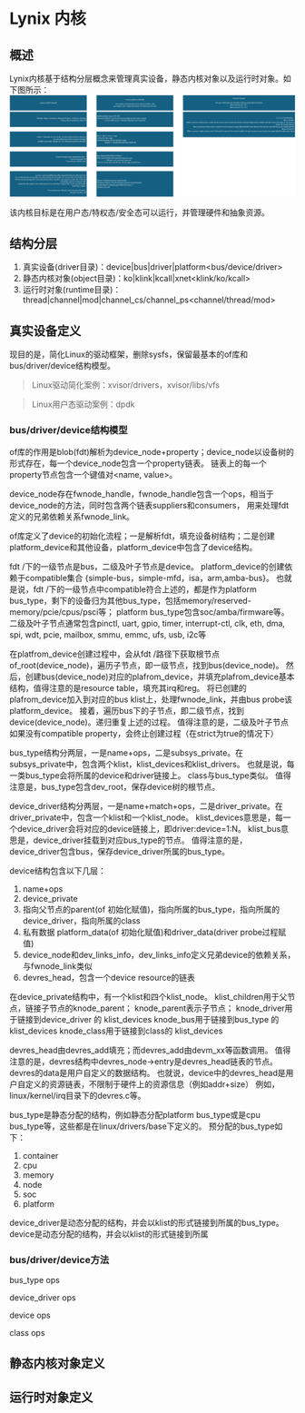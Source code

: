 # Lynix 内核

## 概述

Lynix内核基于结构分层概念来管理真实设备，静态内核对象以及运行时对象。如下图所示：
![](doc/lynix-framework.png)

该内核目标是在用户态/特权态/安全态可以运行，并管理硬件和抽象资源。

## 结构分层

1. 真实设备(driver目录)：device|bus|driver|platform<bus/device/driver>
2. 静态内核对象(object目录)：ko|klink|kcall|xnet<klink/ko/kcall>
3. 运行时对象(runtime目录)：thread|channel|mod|channel_cs/channel_ps<channel/thread/mod>

## 真实设备定义

现目的是，简化Linux的驱动框架，删除sysfs，保留最基本的of库和bus/driver/device结构模型。

> Linux驱动简化案例：xvisor/drivers，xvisor/libs/vfs

> Linux用户态驱动案例：dpdk

### bus/driver/device结构模型

of库的作用是blob(fdt)解析为device_node+property；device_node以设备树的形式存在，每一个device_node包含一个property链表。
链表上的每一个property节点包含一个键值对<name, value>。

device_node存在fwnode_handle，fwnode_handle包含一个ops，相当于device_node的方法，同时包含两个链表suppliers和consumers，
用来处理fdt定义的兄弟依赖关系fwnode_link。

of库定义了device的初始化流程；一是解析fdt，填充设备树结构；二是创建platform_device和其他设备，platform_device中包含了device结构。

fdt /下的一级节点是bus，二级及叶子节点是device。
platform_device的创建依赖于compatible集合 {simple-bus，simple-mfd，isa，arm,amba-bus}。
也就是说，fdt /下的一级节点中compatible符合上述的，都是作为platform bus_type，剩下的设备归为其他bus_type，包括memory/reserved-memory/pcie/cpus/psci等；
platform bus_type包含soc/amba/firmware等。
二级及叶子节点通常包含pinctl, uart, gpio, timer, interrupt-ctl, clk, eth, dma, spi, wdt, pcie, mailbox, smmu, emmc, ufs, usb, i2c等

在platfrom_device创建过程中，会从fdt /路径下获取根节点of_root(device_node)，遍历子节点，即一级节点，找到bus(device_node)。
然后，创建bus(device_node)对应的plafrom_device，并填充plafrom_device基本结构，值得注意的是resource table，填充其irq和reg。
将已创建的plafrom_device加入到对应的bus klist上，处理fwnode_link，并由bus probe该platform_device。
接着，遍历bus下的子节点，即二级节点，找到device(device_node)。递归重复上述的过程。
值得注意的是，二级及叶子节点如果没有compatible property，会终止创建过程（在strict为true的情况下）

bus_type结构分两层，一是name+ops，二是subsys_private。在subsys_private中，包含两个klist，klist_devices和klist_drivers。
也就是说，每一类bus_type会将所属的device和driver链接上。
class与bus_type类似。
值得注意是，bus_type包含dev_root，保存device树的根节点。

device_driver结构分两层，一是name+match+ops，二是driver_private。在driver_private中，包含一个klist和一个klist_node。
klist_devices意思是，每一个device_driver会将对应的device链接上，即driver:device=1:N。
klist_bus意思是，device_driver挂载到对应bus_type的节点。
值得注意的是，device_driver包含bus，保存device_driver所属的bus_type。

device结构包含以下几层：
1. name+ops
2. device_private
3. 指向父节点的parent(of 初始化赋值)，指向所属的bus_type，指向所属的device_driver，指向所属的class
4. 私有数据 platform_data(of 初始化赋值)和driver_data(driver probe过程赋值)
5. device_node和dev_links_info，dev_links_info定义兄弟device的依赖关系，与fwnode_link类似
6. devres_head，包含一个device resource的链表

在device_private结构中，有一个klist和四个klist_node。
klist_children用于父节点，链接子节点的knode_parent；
knode_parent表示子节点；
knode_driver用于链接到device_driver 的 klist_devices
knode_bus用于链接到bus_type 的 klist_devices
knode_class用于链接到class的 klist_devices

devres_head由devres_add填充；而devres_add由devm_xx等函数调用。
值得注意的是，devres结构中devres_node->entry是devres_head链表的节点。
devres的data是用户自定义的数据结构。
也就说，device中的devres_head是用户自定义的资源链表，不限制于硬件上的资源信息（例如addr+size）
例如，linux/kernel/irq目录下的devres.c等。

bus_type是静态分配的结构，例如静态分配platform bus_type或是cpu bus_type等，这些都是在linux/drivers/base下定义的。
预分配的bus_type如下：
1. container
2. cpu
3. memory
4. node
5. soc
6. platform

device_driver是动态分配的结构，并会以klist的形式链接到所属的bus_type。
device是动态分配的结构，并会以klist的形式链接到所属

### bus/driver/device方法

bus_type ops

device_driver ops

device ops

class ops


## 静态内核对象定义

## 运行时对象定义
